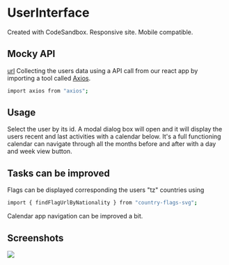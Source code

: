 # UserInterface

Created with CodeSandbox. Responsive site. Mobile compatible.

## Mocky API

[url](https://pip.pypa.io/en/stable/)
Collecting the users data using a API call from our react app by importing a tool called [Axios](https://www.digitalocean.com/community/tutorials/react-axios-react).

```bash
import axios from "axios";
```

## Usage

Select the user by its id. A modal dialog box will open and it will display the users recent and last activities with a calendar below. It's a full functioning calendar can navigate through all the months before and after with a day and week view button.

## Tasks can be improved

Flags can be displayed corresponding the users "tz" countries using

```bash
import { findFlagUrlByNationality } from "country-flags-svg";
```

Calendar app navigation can be improved a bit.

## Screenshots

![](<https://uploads.codesandbox.io/uploads/user/43b411f3-691a-4468-9bb0-9888cb3261ef/PRsp-Screenshot+(9).png>)
